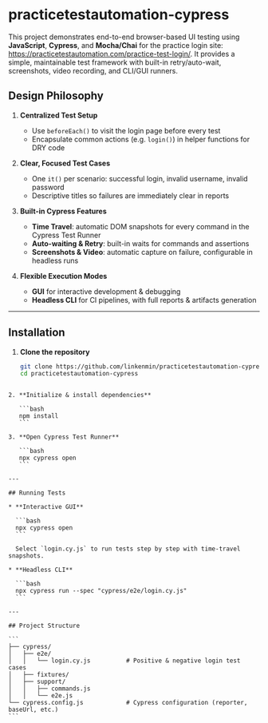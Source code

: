 # practicetestautomation-cypress

This project demonstrates end-to-end browser-based UI testing using **JavaScript**, **Cypress**, and **Mocha/Chai** for the practice login site: https://practicetestautomation.com/practice-test-login/. It provides a simple, maintainable test framework with built-in retry/auto-wait, screenshots, video recording, and CLI/GUI runners.

## Design Philosophy

1. **Centralized Test Setup**  
   - Use `beforeEach()` to visit the login page before every test  
   - Encapsulate common actions (e.g. `login()`) in helper functions for DRY code

2. **Clear, Focused Test Cases**  
   - One `it()` per scenario: successful login, invalid username, invalid password  
   - Descriptive titles so failures are immediately clear in reports

3. **Built-in Cypress Features**  
   - **Time Travel**: automatic DOM snapshots for every command in the Cypress Test Runner  
   - **Auto-waiting & Retry**: built-in waits for commands and assertions  
   - **Screenshots & Video**: automatic capture on failure, configurable in headless runs

4. **Flexible Execution Modes**  
   - **GUI** for interactive development & debugging  
   - **Headless CLI** for CI pipelines, with full reports & artifacts generation

---

## Installation

1. **Clone the repository**  
   ```bash
   git clone https://github.com/linkenmin/practicetestautomation-cypress.git
   cd practicetestautomation-cypress
````

2. **Initialize & install dependencies**

   ```bash
   npm install
   ```

3. **Open Cypress Test Runner**

   ```bash
   npx cypress open
   ```

---

## Running Tests

* **Interactive GUI**

  ```bash
  npx cypress open
  ```

  Select `login.cy.js` to run tests step by step with time-travel snapshots.

* **Headless CLI**

  ```bash
  npx cypress run --spec "cypress/e2e/login.cy.js"
  ```

---

## Project Structure

```
├── cypress/
│   ├── e2e/
│   │   └── login.cy.js          # Positive & negative login test cases
│   ├── fixtures/
│   ├── support/
│   │   ├── commands.js
│   │   └── e2e.js
└── cypress.config.js            # Cypress configuration (reporter, baseUrl, etc.)
```
